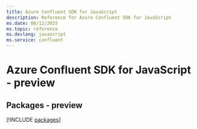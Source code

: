 ```yaml
---
title: Azure Confluent SDK for JavaScript
description: Reference for Azure Confluent SDK for JavaScript
ms.date: 08/12/2025
ms.topic: reference
ms.devlang: javascript
ms.service: confluent
---
```

# Azure Confluent SDK for JavaScript - preview
## Packages - preview
[!INCLUDE [packages](confluent-index.md)]